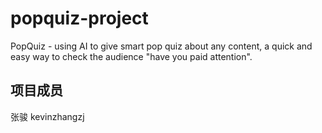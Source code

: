 # popquiz-project

PopQuiz - using AI to give smart pop quiz about any content, a quick and easy way to check the audience "have you paid attention".

## 项目成员

张骏 kevinzhangzj
